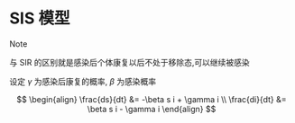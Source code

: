 # SIS 模型

> [!NOTE]
> 与 SIR 的区别就是感染后个体康复以后不处于移除态,可以继续被感染

设定 $\gamma$ 为感染后康复的概率, $\beta$ 为感染概率

$$
\begin{align}
\frac{ds}{dt} &= -\beta s i + \gamma i \\
\frac{di}{dt} &= \beta s i - \gamma i
\end{align}
$$